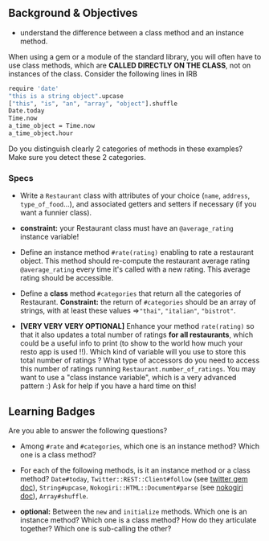 ## Background & Objectives

- understand the difference between a class method and an instance method. 

When using a gem or a module of the standard library, you will often have to use class methods, which are **CALLED DIRECTLY ON THE CLASS**, not on instances of the class. Consider the following lines in IRB

```bash
require 'date'
"this is a string object".upcase
["this", "is", "an", "array", "object"].shuffle
Date.today
Time.now
a_time_object = Time.now
a_time_object.hour
```

Do you distinguish clearly 2 categories of methods in these examples? Make sure you detect these 2 categories.


### Specs
- Write a `Restaurant` class with attributes of your choice (`name`, `address`, `type_of_food`...), and associated getters and setters if necessary (if you want a funnier class).
- **constraint:** your Restaurant class must have an `@average_rating` instance variable!
- Define an instance method `#rate(rating)` enabling to rate a restaurant object. This method should re-compute the restaurant average rating `@average_rating` every time it's called with a new rating. This average rating should be accessible. 

- Define a **class** method `#categories` that return all the categories of Restaurant. **Constraint:** the return of `#categories` should be an array of strings, with at least these values =>`"thai"`, `"italian"`, `"bistrot"`. 

- **[VERY VERY VERY OPTIONAL]** Enhance your method `rate(rating)` so that it also updates a total number of ratings **for all restaurants**, which could be a useful info to print (to show to the world how much your resto app is used !!). Which kind of variable will you use to store this total number of ratings ? What type of accessors do you need to access this number of ratings running `Restaurant.number_of_ratings`. You may want to use a "class instance variable", which is a very advanced pattern :) Ask for help if you have a hard time on this!

## Learning Badges

Are you able to answer the following questions?

- Among `#rate` and `#categories`, which one is an instance method? Which one is a class method?

- For each of the following methods, is it an instance method or a class method? `Date#today`, `Twitter::REST::Client#follow` (see [twitter gem doc](https://github.com/sferik/twitter)), `String#upcase`, `Nokogiri::HTML::Document#parse` (see [nokogiri doc](http://nokogiri.org/Nokogiri/HTML/Document.html)), `Array#shuffle`.

- **optional:** Between the `new` and `initialize` methods. Which one is an instance method? Which one is a class method? How do they articulate together? Which one is sub-calling the other?